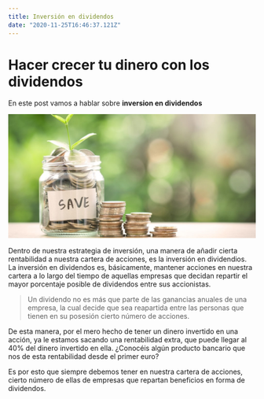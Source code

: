 ```yaml
---
title: Inversión en dividendos
date: "2020-11-25T16:46:37.121Z"
---
```

# Hacer crecer tu dinero con los dividendos

En este post vamos a hablar sobre **inversion en dividendos**

![Inversión en dividendos](./rentabilizar-ahorros.jpg)

Dentro de nuestra estrategia de inversión, una manera de añadir cierta rentabilidad a nuestra cartera de acciones, es la inversión en dividendios. La inversión en dividendos es, básicamente, mantener acciones en nuestra cartera a lo largo del tiempo de aquellas empresas que decidan repartir el mayor porcentaje posible de dividendos entre sus accionistas.

> Un dividendo no es más que parte de las ganancias anuales de una empresa, la cual decide que sea reapartida entre las personas que tienen en su posesión cierto número de acciones.

De esta manera, por el mero hecho de tener un dinero invertido en una acción, ya le estamos sacando una rentabilidad extra, que puede llegar al 40% del dinero invertido en ella. ¿Conocéis algún producto bancario que nos de esta rentabilidad desde el primer euro?

Es por esto que siempre debemos tener en nuestra cartera de acciones, cierto número de ellas de empresas que repartan beneficios en forma de dividendos.
